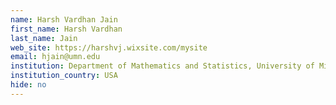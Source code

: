 ```yaml
---
name: Harsh Vardhan Jain
first_name: Harsh Vardhan
last_name: Jain
web_site: https://harshvj.wixsite.com/mysite
email: hjain@umn.edu
institution: Department of Mathematics and Statistics, University of Minnesota Duluth
institution_country: USA
hide: no
---
```



